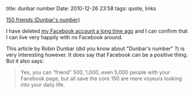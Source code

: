 title: dunbar number
Date: 2010-12-26 23:58
tags: quote, links
 
[150 friends (Dunbar's number)](http://www.nytimes.com/2010/12/26/opinion/26dunbar.html)

I have deleted [my Facebook account a long time ago](http://aadm.github.io/2010-08-03-farewell-facebook.html) and I can confirm that I can live very happily with no Facebook around.

This article by Robin Dunbar (did you know about "Dunbar's number" ?) is very
interesting however. It does say that Facebook can be a positive thing. But it
also says:

> Yes, you can “friend” 500, 1,000, even 5,000 people with your Facebook page,
but all save the core 150 are mere voyeurs looking into your daily life.
